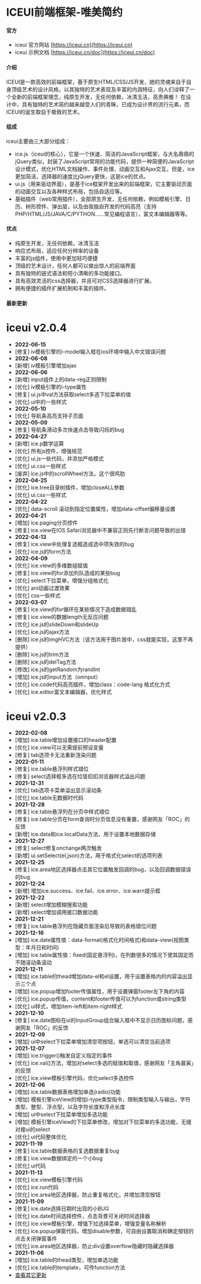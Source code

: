 # ICEUI前端框架-唯美简约

#### 官方
+ iceui 官方网站 [https://iceui.cn](https://iceui.cn)
+ iceui 示例文档 [https://iceui.cn/doc](https://iceui.cn/doc)

#### 介绍
ICEUI是一款高效的前端框架，基于原生HTML/CSS/JS开发，她的灵魂来自于自身顶级艺术的设计风格，以其独特的艺术表现及丰富的内涵特征，向人们诠释了一个全新的前端框架理念，纯原生开发，无任何依赖，冰清玉洁，高贵典雅！
在设计中，具有独特的艺术简约越来越受人们的青眯，已成为设计界的流行元素，而ICEUI的诞生取自于极致的艺术。

#### 组成
iceui主要由三大部分组成：
+ ice.js（iceui的核心），它是一个快速、简洁的JavaScript框架，与大名鼎鼎的jQuery类似，封装了JavaScript常用的功能代码，提供一种简便的JavaScript设计模式，优化HTML文档操作、事件处理、动画交互和Ajax交互，但是，ice更加简洁，选择器的速度比jQuery更快，这是ice的优点。
+ ui.js（用来驱动界面），是基于ice框架开发出来的前端框架，它主要驱动页面的动画交互以及各种样式布局，包括自适应等。
+ 基础插件（web常用插件），全部原生开发，无任何依赖，例如模板引擎、日历、树形控件、弹出层，以及由我独自开发的代码高亮（支持PHP/HTML/JS/JAVA/C/PYTHON……常见编程语言），富文本编辑器等等。

#### 优点
+ 纯原生开发，无任何依赖，冰清玉洁
+ 响应式布局，适应任何分辨率的设备
+ 丰富的js组件，使用中更加轻巧便捷
+ 顶级的艺术设计，任何人都可以做出惊人的前端界面
+ 具有独特的链式语法和短小清晰的多功能接口。
+ 具有高效灵活的css选择器，并且可对CSS选择器进行扩展。
+ 拥有便捷的插件扩展机制和丰富的插件。

#### 最新更新

# iceui v2.0.4
+ **2022-06-15**
+ [修复] iv模板引擎的i-model输入框在ios环境中输入中文错误问题
+ **2022-06-08**
+ [新增] iv模板引擎增加ajax
+ **2022-06-06**
+ [新增] input组件上的data-reg正则限制
+ [优化] iv模板引擎的i-type属性
+ [修复] ui.js中val方法获取select多选下拉菜单的值
+ [优化] ui中的一些样式
+ **2022-05-10**
+ [优化] 导航条高亮支持子页面
+ **2022-05-09**
+ [修复] 导航条滑动多次快速点击导致闪烁的bug
+ **2022-04-27**
+ [新增] ice.p数学运算
+ [优化] 所有js控件，增强规范
+ [优化] ui.js一些代码，并添加严格模式
+ [优化] ui.css一些样式
+ [废弃] ice.js中的scrollWheel方法，这个很鸡肋
+ **2022-04-25**
+ [优化] ice.tree目录树插件，增加closeALL参数
+ [优化] ui.css一些样式
+ **2022-04-22**
+ [优化] data-scroll 滚动到指定位置属性，增加data-offset偏移量设置
+ **2022-04-21**
+ [增加] ice.paging分页控件
+ [修复] ice.view在IOS Safari浏览器中不兼容正则先行断言问题导致的出错
+ **2022-04-13**
+ [修复] ice.view中处理复选框造成选中项失效的bug
+ [优化] ice.js的form方法
+ **2022-04-09**
+ [优化] ice.view的多维数组赋值
+ [修复] ice.view的for添加列队造成的某些bug
+ [优化] select下拉菜单，增强分组格式化
+ [优化] ani动画过渡效果
+ [优化] css一些样式
+ **2022-03-07**
+ [修复] ice.view的for循环在某些情况下造成数据错乱
+ [修复] ice.view的数据length无反应问题
+ [优化] ice.js的slideDown和slideUp
+ [优化] ice.js的ajax方法
+ [删除] ice.js的imgHVC方法（该方法用于图片居中，css就能实现，这里不再提供）
+ [删除] ice.js的trim方法
+ [删除] ice.js的delTag方法
+ [修改] ice.js的getRandom为randInt
+ [增加] ice.js的input方法（oninput）
+ [优化] ice.code代码高亮插件，增加class：code-lang 格式化方式
+ [优化] ice.editor富文本编辑器，优化样式

# iceui v2.0.3
+ **2022-02-08**
+ [增加] ice.table增加设置接口的header配置
+ [优化] ice.view可以无需提前预设变量
+ [修复] tab选项卡无法重新渲染问题
+ **2022-01-11**
+ [修复] ice.table悬浮列样式错位
+ [修复] select选择框多选在垃圾扣扣浏览器样式溢出问题
+ **2021-12-31**
+ [优化] tab选项卡菜单溢出显示滚动条
+ [优化] ice.table无数据时代码
+ **2021-12-28**
+ [修复] ice.table悬浮列在分页中样式错位
+ [修复] ice.table分页在form查询时分页信息没有重置，感谢网友「ROC」的反馈
+ [新增] ice.data和ice.localData方法，用于设置本地数据存储
+ **2021-12-27**
+ [修复] select修复onchange两次触发
+ [新增] ui.setSelect(el,json)方法，用于格式化select的选项列表
+ **2021-12-25**
+ [修复] ice.area地区选择器点击其它位置触发回调的bug，以及回调数据错误的bug
+ **2021-12-24**
+ [新增] 增加ice.success、ice.fail、ice.error、ice.warn提示框
+ **2021-12-22**
+ [新增] select增加模糊搜索功能
+ [新增] select增加调用接口数据功能
+ **2021-12-21**
+ [修复] ice.table悬浮列在隐藏页面渲染后导致的表格错位问题
+ **2021-12-16**
+ [增加] ice.date属性值：data-format(格式化时间格式)和data-view(视图类型：年月日和时间)
+ [增加] ice.table属性值：fixed(固定悬浮列)，在列数很多的情况下使其固定而不随滚动条滚动
+ **2021-12-11**
+ [增加] ice.table的thead增加data-el和el设置，用于设置表格内的内容溢出显示三个点
+ [增加] ice.popup增加footer传值属性，用于设置弹窗footer左下角的内容
+ [优化] ice.popup传值，content和footer传值可以为function或string类型
+ [优化] ui样式，增加item-left和item-right样式
+ **2021-12-10**
+ [修复] ice.date图标在ui的InputGroup组合输入框中不显示日历图标问题，感谢网友「ROC」的反馈
+ **2021-12-09**
+ [增加] ui中select下拉菜单增加清空项按钮，单选可以清空当前选项
+ **2021-12-07**
+ [增加] ice.trigger()触发自定义指定的事件
+ [优化] ice.val()方法，增加对select多选的赋值和取值，感谢网友「主角晨寅」的反馈
+ [优化] ice.view模板引擎代码，优化select多选控件
+ **2021-12-06**
+ [增加] ice.table数据表格增加单选(radio)功能
+ [增加] 模板引擎iceView的增加i-type类型指令，限制类型输入与输出，字符类型、整型、浮点型，以及字符长度和浮点长度
+ [增加] ui中select下拉菜单增加多选功能
+ [增加] 模板引擎iceView的下拉菜单修改，增加对下拉菜单的多选功能，无缝对接ui的select
+ [优化] ui代码整体优化
+ **2021-11-19**
+ [修复] ice.table数据表格的复选数据重复bug
+ [修复] ice.view数据绑定的一个小bug
+ [优化] ui代码
+ **2021-11-13**
+ [优化] ice.view模板引擎代码
+ [优化] ice.run代码
+ [优化] ice.area地区选择器，防止重复格式化，并增加清空按钮
+ **2021-11-09**
+ [修复] ice.date选择日期时出现的小BUG
+ [优化] ice.date时间选择控件，点击背景可关闭时间选择器
+ [优化] ice.view模板引擎，增强下拉选择菜单，增强变量名称解析
+ [优化] ice.popup弹窗代码，增加disable参数，可自由设置取消和确定按钮的点击关闭弹窗事件
+ [优化] ice.area地区选择器，防止div设置overflow隐藏时隐藏选择器
+ **2021-11-06**
+ [增加] ice.table的thead类型，增加单选功能
+ [优化] ice.table的template，可传function方法
+ [查看其它更新](https://iceui.cn/update) 